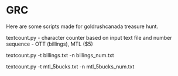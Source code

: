 # GRC

Here are some scripts made for goldrushcanada treasure hunt.

textcount.py - character counter based on input text file and number sequence
             - OTT (billings), MTL ($5)

textcount.py -t billings.txt -n billings_num.txt

textcount.py -t mtl_5bucks.txt -n mtl_5bucks_num.txt
